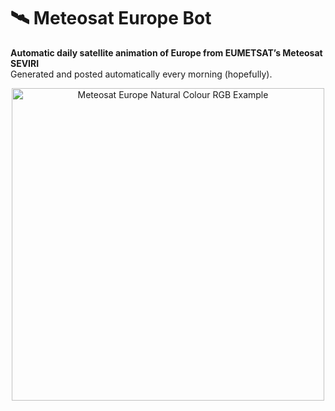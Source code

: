 # 🛰️ Meteosat Europe Bot

**Automatic daily satellite animation of Europe from EUMETSAT’s Meteosat SEVIRI**  
Generated and posted automatically every morning (hopefully).

<p align="center">
  <img src="docs/example.gif" width="500" alt="Meteosat Europe Natural Colour RGB Example">
</p>

